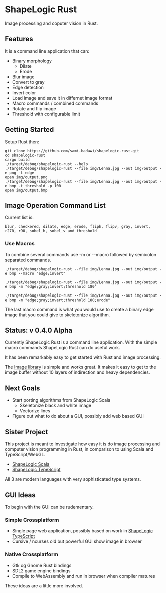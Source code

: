 # ShapeLogic Rust #

Image processing and coputer vision in Rust.

## Features ##

It is a command line application that can:

* Binary morphology
  * Dilate
  * Erode
* Blur image
* Convert to gray
* Edge detection
* Invert color
* Load image and save it in differnet image format
* Macro commands / combined commands
* Rotate and flip image
* Threshold with configurable limit

## Getting Started ##

Setup Rust then:

```
git clone https://github.com/sami-badawi/shapelogic-rust.git
cd shapelogic-rust
cargo build
./target/debug/shapelogic-rust --help
./target/debug/shapelogic-rust --file img/Lenna.jpg --out img/output -e png -t edge
open img/output.png
./target/debug/shapelogic-rust --file img/Lenna.jpg --out img/output -e bmp -t threshold -p 100
open img/output.bmp
```

## Image Operation Command List ##

Current list is:
```
blur, checkered, dilate, edge, erode, fliph, flipv, gray, invert, r270, r90, sobel_h, sobel_v and threshold
```

### Use Macros ###

To combine several commands use -m or --macro followed by semicolon separated commands.

```
./target/debug/shapelogic-rust --file img/Lenna.jpg --out img/output -e bmp --macro "edge;invert"

./target/debug/shapelogic-rust --file img/Lenna.jpg --out img/output -e bmp -m "edge;gray;invert;threshold 180"

./target/debug/shapelogic-rust --file img/Lenna.jpg --out img/output -e bmp -m "edge;gray;invert;threshold 180;erode"
```

The last macro command is what you would use to create a binary edge image that you could give to skeletonize algorithm.

## Status: v 0.4.0 Alpha ##

Currently ShapeLogic Rust is a command line application. 
With the simple macro commands ShapeLogic Rust can do useful work.

It has been remarkably easy to get started with Rust and image processing.

The [Image library](https://github.com/PistonDevelopers/image) is simple and works great. It makes it easy to get to the image buffer without 10 layers of indirection and heavy dependencies.

## Next Goals ##

* Start porting algorithms from ShapeLogic Scala
  * Skeletonize black and white image
  * Vectorize lines
* Figure out what to do about a GUI, possibly add web based GUI

## Sister Project ##

This project is meant to investigate how easy it is do image processing and computer vision programming in Rust, in comparison to using Scala and TypeScript/WebGL.

* [ShapeLogic Scala](https://github.com/sami-badawi/shapelogic-scala)
* [ShapeLogic TypeScript](https://github.com/sami-badawi/shapelogic-typescript)

All 3 are modern languages with very sophisticated type systems.

## GUI Ideas ##

To begin with the GUI can be rudementary.

### Simple Crossplatform ###

* Single page web application, possibly based on work in [ShapeLogic TypeScript](https://github.com/sami-badawi/shapelogic-typescript)
* Cursive / ncurses old but powerful GUI show image in browser

### Native Crossplatform ###

* Gtk og Gnome Rust bindings
* SDL2 game engine bindings
* Compile to WebAssembly and run in browser when compiler matures

These ideas are a little more involved.
